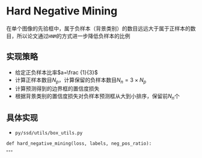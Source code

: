
# Hard Negative Mining

在单个图像的先验框中，属于负样本（背景类别）的数目远远大于属于正样本的数目，所以论文通过`HNM`的方式进一步降低负样本的比例

## 实现策略

* 给定正负样本比率$a=\frac {1}{3}$
* 计算正样本数目$N_{p}$，计算保留的负样本数目$N_{n}=3\times N_{p}$
* 计算预测得到的边界框的置信度损失
* 根据背景类别的置信度损失对负样本预测框从大到小排序，保留前$N_{n}$个

## 具体实现

* `py/ssd/utils/box_utils.py`

```
def hard_negative_mining(loss, labels, neg_pos_ratio):
。。。
```